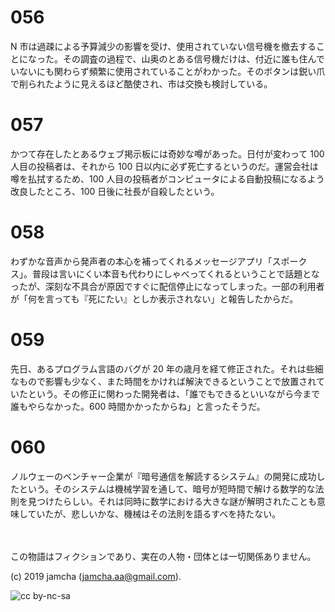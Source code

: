 

# 056

N 市は過疎による予算減少の影響を受け、使用されていない信号機を撤去することになった。その調査の過程で、山奥のとある信号機だけは、付近に誰も住んでいないにも関わらず頻繁に使用されていることがわかった。そのボタンは鋭い爪で削られたように見えるほど酷使され、市は交換も検討している。  


# 057

かつて存在したとあるウェブ掲示板には奇妙な噂があった。日付が変わって 100 人目の投稿者は、それから 100 日以内に必ず死亡するというのだ。運営会社は噂を払拭するため、100 人目の投稿者がコンピュータによる自動投稿になるよう改良したところ、100 日後に社長が自殺したという。  


# 058

わずかな音声から発声者の本心を補ってくれるメッセージアプリ「スポークス」。普段は言いにくい本音も代わりにしゃべってくれるということで話題となったが、深刻な不具合が原因ですぐに配信停止になってしまった。一部の利用者が「何を言っても『死にたい』としか表示されない」と報告したからだ。  


# 059

先日、あるプログラム言語のバグが 20 年の歳月を経て修正された。それは些細なもので影響も少なく、また時間をかければ解決できるということで放置されていたという。その修正に関わった開発者は、「誰でもできるといいながら今まで誰もやらなかった。600 時間かかったからね」と言ったそうだ。  


# 060

ノルウェーのベンチャー企業が『暗号通信を解読するシステム』の開発に成功したという。そのシステムは機械学習を通して、暗号が短時間で解ける数学的な法則を見つけたらしい。それは同時に数学における大きな謎が解明されたことも意味していたが、悲しいかな、機械はその法則を語るすべを持たない。  

<br>  
<br>  
この物語はフィクションであり、実在の人物・団体とは一切関係ありません。  

(c) 2019 jamcha (jamcha.aa@gmail.com).  

![cc by-nc-sa](https://i.creativecommons.org/l/by-nc-sa/4.0/88x31.png)  

